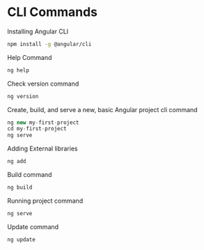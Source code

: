 # CLI Commands

Installing Angular CLI

```bash
npm install -g @angular/cli
```

Help Command

```jsx
ng help
```

Check version command

```jsx
ng version
```

Create, build, and serve a new, basic Angular project cli command

```jsx
ng new my-first-project
cd my-first-project
ng serve
```

Adding External libraries

```jsx
ng add
```

Build command

```jsx
ng build
```

Running project command

```jsx
ng serve
```

Update command

```jsx
ng update
```
